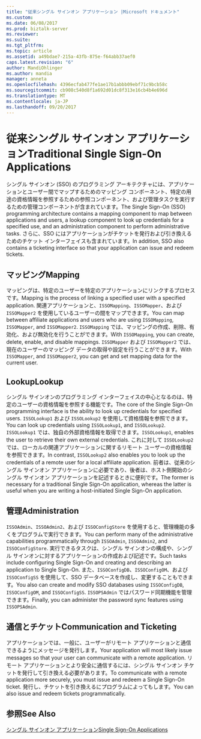 ```yaml
---
title: "従来シングル サインオン アプリケーション |Microsoft ドキュメント"
ms.custom: 
ms.date: 06/08/2017
ms.prod: biztalk-server
ms.reviewer: 
ms.suite: 
ms.tgt_pltfrm: 
ms.topic: article
ms.assetid: a49bdae7-215a-43fb-875e-f64abb37aef0
caps.latest.revision: "6"
author: MandiOhlinger
ms.author: mandia
manager: anneta
ms.openlocfilehash: 4396ecfab477fe1ae17b1abbb09ebf71c9bcb58c
ms.sourcegitcommit: cb908c540d8f1a692d01dc8f313e16cb4b4e696d
ms.translationtype: MT
ms.contentlocale: ja-JP
ms.lasthandoff: 09/20/2017
---
```

# <a name="traditional-single-sign-on-applications"></a><span data-ttu-id="477df-102">従来シングル サインオン アプリケーション</span><span class="sxs-lookup"><span data-stu-id="477df-102">Traditional Single Sign-On Applications</span></span>
<span data-ttu-id="477df-103">シングル サインオン (SSO) のプログラミング アーキテクチャには、アプリケーションとユーザー間でマップするためのマッピング コンポーネント、特定の用途の資格情報を参照するための参照コンポーネント、および管理タスクを実行するための管理コンポーネントが含まれています。</span><span class="sxs-lookup"><span data-stu-id="477df-103">The Single Sign-On (SSO) programming architecture contains a mapping component to map between applications and users, a lookup component to look up credentials for a specified use, and an administration component to perform administrative tasks.</span></span> <span data-ttu-id="477df-104">さらに、SSO にはアプリケーションがチケットを発行および引き換えるためのチケット インターフェイスも含まれています。</span><span class="sxs-lookup"><span data-stu-id="477df-104">In addition, SSO also contains a ticketing interface so that your application can issue and redeem tickets.</span></span>  
  
## <a name="mapping"></a><span data-ttu-id="477df-105">マッピング</span><span class="sxs-lookup"><span data-stu-id="477df-105">Mapping</span></span>  
 <span data-ttu-id="477df-106">マッピングは、特定のユーザーを特定のアプリケーションにリンクするプロセスです。</span><span class="sxs-lookup"><span data-stu-id="477df-106">Mapping is the process of linking a specified user with a specified application.</span></span> <span data-ttu-id="477df-107">関連アプリケーションと、`ISSOMapping`、`ISSOMapper`、および `ISSOMapper2` を使用しているユーザーの間をマップできます。</span><span class="sxs-lookup"><span data-stu-id="477df-107">You can map between affiliate applications and users who are using `ISSOMapping`, `ISSOMapper`, and `ISSOMapper2`.</span></span> <span data-ttu-id="477df-108">`ISSOMapping` では、マッピングの作成、削除、有効化、および無効化を行うことができます。</span><span class="sxs-lookup"><span data-stu-id="477df-108">With `ISSOMapping`, you can create, delete, enable, and disable mappings.</span></span> <span data-ttu-id="477df-109">`ISSOMapper` および `ISSOMapper2` では、現在のユーザーのマッピング データの取得や設定を行うことができます。</span><span class="sxs-lookup"><span data-stu-id="477df-109">With `ISSOMapper`, and `ISSOMapper2`, you can get and set mapping data for the current user.</span></span>  
  
## <a name="lookup"></a><span data-ttu-id="477df-110">Lookup</span><span class="sxs-lookup"><span data-stu-id="477df-110">Lookup</span></span>  
 <span data-ttu-id="477df-111">シングル サインオンのプログラミング インターフェイスの中心となるのは、特定のユーザーの資格情報を参照する機能です。</span><span class="sxs-lookup"><span data-stu-id="477df-111">The core of the Single Sign-On programming interface is the ability to look up credentials for specified users.</span></span> <span data-ttu-id="477df-112">`ISSOLookup1` および `ISSOLookup2` を使用して資格情報を参照できます。</span><span class="sxs-lookup"><span data-stu-id="477df-112">You can look up credentials using `ISSOLookup1`, and `ISSOLookup2`.</span></span> <span data-ttu-id="477df-113">`ISSOLookup1` では、独自の外部資格情報を取得できます。</span><span class="sxs-lookup"><span data-stu-id="477df-113">`ISSOLookup1`, enables the user to retrieve their own external credentials.</span></span> <span data-ttu-id="477df-114">これに対して `ISSOLookup2` では、ローカルの関連アプリケーションに関するリモート ユーザーの資格情報を参照できます。</span><span class="sxs-lookup"><span data-stu-id="477df-114">In contrast, `ISSOLookup2` also enables you to look up the credentials of a remote user for a local affiliate application.</span></span> <span data-ttu-id="477df-115">前者は、従来のシングル サインオン アプリケーションに必要であり、後者は、ホスト側開始のシングル サインオン アプリケーションを記述するときに便利です。</span><span class="sxs-lookup"><span data-stu-id="477df-115">The former is necessary for a traditional Single Sign-On application, whereas the latter is useful when you are writing a host-initiated Single Sign-On application.</span></span>  
  
## <a name="administration"></a><span data-ttu-id="477df-116">管理</span><span class="sxs-lookup"><span data-stu-id="477df-116">Administration</span></span>  
 <span data-ttu-id="477df-117">`ISSOAdmin`、`ISSOAdmin2`、および `ISSOConfigStore` を使用すると、管理機能の多くをプログラムで実行できます。</span><span class="sxs-lookup"><span data-stu-id="477df-117">You can perform many of the administrative capabilities programmatically through `ISSOAdmin`, `ISSOAdmin2`, and `ISSOConfigStore`.</span></span> <span data-ttu-id="477df-118">実行できるタスクは、シングル サインオンの構成や、シングル サインオンに対するアプリケーションの作成および記述です。</span><span class="sxs-lookup"><span data-stu-id="477df-118">Such tasks include configuring Single Sign-On and creating and describing an application to Single Sign-On.</span></span> <span data-ttu-id="477df-119">また、`ISSOConfigDB`、`ISSOConfigOM`、および `ISSOConfigSS` を使用して、SSO データベースを作成し、変更することもできます。</span><span class="sxs-lookup"><span data-stu-id="477df-119">You also can create and modify SSO databases using `ISSOConfigDB`, `ISSOConfigOM`, and `ISSOConfigSS`.</span></span> <span data-ttu-id="477df-120">`ISSOPSAdmin` ではパスワード同期機能を管理できます。</span><span class="sxs-lookup"><span data-stu-id="477df-120">Finally, you can administer the password sync features using `ISSOPSAdmin`.</span></span>  
  
## <a name="communication-and-ticketing"></a><span data-ttu-id="477df-121">通信とチケット</span><span class="sxs-lookup"><span data-stu-id="477df-121">Communication and Ticketing</span></span>  
 <span data-ttu-id="477df-122">アプリケーションでは、一般に、ユーザーがリモート アプリケーションと通信できるようにメッセージを発行します。</span><span class="sxs-lookup"><span data-stu-id="477df-122">Your application will most likely issue messages so that your user can communicate with a remote application.</span></span> <span data-ttu-id="477df-123">リモート アプリケーションとより安全に通信するには、シングル サインオン チケットを発行して引き換える必要があります。</span><span class="sxs-lookup"><span data-stu-id="477df-123">To communicate with a remote application more securely, you must issue and redeem a Single Sign-On ticket.</span></span> <span data-ttu-id="477df-124">発行し、チケットを引き換えるにプログラムによってもします。</span><span class="sxs-lookup"><span data-stu-id="477df-124">You can also issue and redeem tickets programmatically.</span></span>  
  
## <a name="see-also"></a><span data-ttu-id="477df-125">参照</span><span class="sxs-lookup"><span data-stu-id="477df-125">See Also</span></span>  
 [<span data-ttu-id="477df-126">シングル サインオン アプリケーション</span><span class="sxs-lookup"><span data-stu-id="477df-126">Single Sign-On Applications</span></span>](../core/single-sign-on-applications.md)